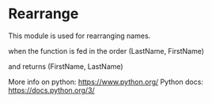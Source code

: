 Rearrange
=========

This module is used for rearranging names.

when the function is fed in the order
(LastName, FirstName)

and returns
(FirstName, LastName)

More info on python: https://www.python.org/
Python docs: https://docs.python.org/3/
